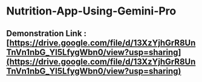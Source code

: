 # Nutrition-App-Using-Gemini-Pro

## Demonstration Link : [https://drive.google.com/file/d/13XzYjhGrR8UnTnVn1nbG_YI5LfygWbn0/view?usp=sharing](https://drive.google.com/file/d/13XzYjhGrR8UnTnVn1nbG_YI5LfygWbn0/view?usp=sharing)
